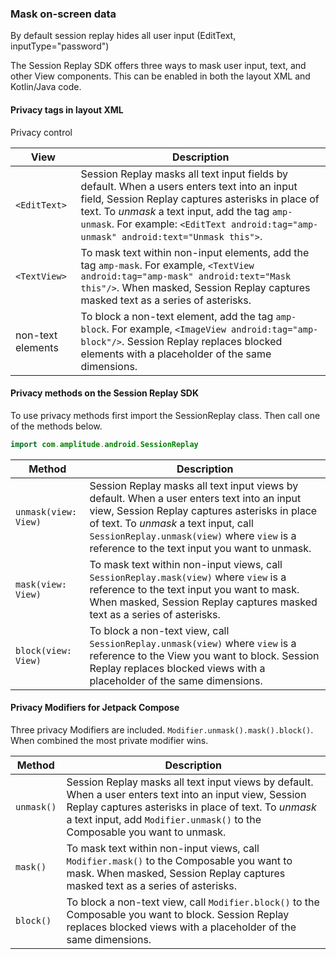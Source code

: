### Mask on-screen data

By default session replay hides all user input (EditText, inputType="password")

The Session Replay SDK offers three ways to mask user input, text, and other View components. This can be enabled in both the layout XML and Kotlin/Java code.

#### Privacy tags in layout XML

Privacy control

| View              | Description                                                                                                                                                                                                                                                                                 |
|-------------------|---------------------------------------------------------------------------------------------------------------------------------------------------------------------------------------------------------------------------------------------------------------------------------------------|
| `<EditText>`      | Session Replay masks all text input fields by default. When a users enters text into an input field, Session Replay captures asterisks in place of text. To *unmask* a text input, add the tag `amp-unmask`. For example: `<EditText android:tag="amp-unmask" android:text="Unmask this">`. |
| `<TextView>`      | To mask text within non-input elements, add the tag `amp-mask`. For example, `<TextView android:tag="amp-mask" android:text="Mask this"/>`. When masked, Session Replay captures masked text as a series of asterisks.                                                                      |
| non-text elements | To block a non-text element, add the tag `amp-block`. For example, `<ImageView android:tag="amp-block"/>`. Session Replay replaces blocked elements with a placeholder of the same dimensions.                                                                                              |


#### Privacy methods on the Session Replay SDK

To use privacy methods first import the SessionReplay class. Then call one of the methods below.

```kotlin
import com.amplitude.android.SessionReplay
```

| Method               | Description                                                                                                                                                                                                                                                                         |
|----------------------|-------------------------------------------------------------------------------------------------------------------------------------------------------------------------------------------------------------------------------------------------------------------------------------|
| `unmask(view: View)` | Session Replay masks all text input views by default. When a user enters text into an input view, Session Replay captures asterisks in place of text. To *unmask* a text input, call `SessionReplay.unmask(view)` where `view` is a reference to the text input you want to unmask. |
| `mask(view: View)`   | To mask text within non-input views, call `SessionReplay.mask(view)` where `view` is a reference to the text input you want to mask. When masked, Session Replay captures masked text as a series of asterisks.                                                                     |
| `block(view: View)`  | To block a non-text view, call `SessionReplay.unmask(view)` where `view` is a reference to the View you want to block. Session Replay replaces blocked views with a placeholder of the same dimensions.                                                                             |

#### Privacy Modifiers for Jetpack Compose

Three privacy Modifiers are included. `Modifier.unmask().mask().block()`. When combined the most private modifier wins.

| Method               | Description                                                                                                                                                                                                                                   |
|----------------------|-----------------------------------------------------------------------------------------------------------------------------------------------------------------------------------------------------------------------------------------------|
| `unmask()` | Session Replay masks all text input views by default. When a user enters text into an input view, Session Replay captures asterisks in place of text. To *unmask* a text input, add `Modifier.unmask()` to the Composable you want to unmask. |
| `mask()`   | To mask text within non-input views, call `Modifier.mask()` to the Composable you want to mask. When masked, Session Replay captures masked text as a series of asterisks.                                                                    |
| `block()`  | To block a non-text view, call `Modifier.block()` to the Composable you want to block. Session Replay replaces blocked views with a placeholder of the same dimensions.                                                                       |
